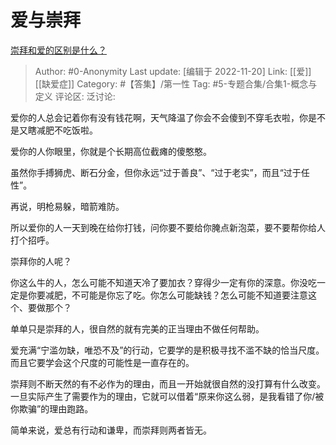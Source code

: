 # 爱与崇拜
[崇拜和爱的区别是什么？](https://www.zhihu.com/question/444941235/answer/2765965916)

> Author: #0-Anonymity
> Last update: [编辑于 2022-11-20]
> Link: [[爱]] [[缺爱症]]
> Category: #【答集】/第一性
> Tag: #5-专题合集/合集1-概念与定义
> 评论区:
> 泛讨论:

爱你的人总会记着你有没有钱花啊，天气降温了你会不会傻到不穿毛衣啦，你是不是又瞎减肥不吃饭啦。

爱你的人你眼里，你就是个长期高位截瘫的傻憨憨。

虽然你手搏狮虎、断石分金，但你永远“过于善良”、“过于老实”，而且“过于任性”。

再说，明枪易躲，暗箭难防。

所以爱你的人一天到晚在给你打钱，问你要不要给你腌点新泡菜，要不要帮你给人打个招呼。

崇拜你的人呢？

你这么牛的人，怎么可能不知道天冷了要加衣？穿得少一定有你的深意。你没吃一定是你要减肥，不可能是你忘了吃。你怎么可能缺钱？怎么可能不知道要注意这个、要做那个？

单单只是崇拜的人，很自然的就有完美的正当理由不做任何帮助。

爱充满“宁滥勿缺，唯恐不及”的行动，它要学的是积极寻找不滥不缺的恰当尺度。而且它要学会这个尺度的可能性是一直存在的。

崇拜则不断天然的有不必作为的理由，而且一开始就很自然的没打算有什么改变。一旦实际产生了需要作为的理由，它就可以借着“原来你这么弱，是我看错了你/被你欺骗”的理由跑路。

简单来说，爱总有行动和谦卑，而崇拜则两者皆无。
